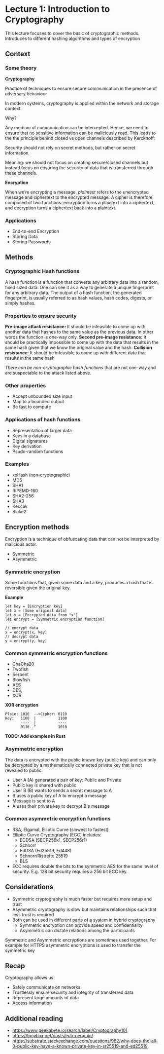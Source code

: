 # Lecture 1: Introduction to Cryptography

This lecture focuses to cover the basic of cryptographic methods. Introduces to different hashing algorithms and types of encryption

## Context

### Some theory

**Cryptography**

Practice of techniques to ensure secure communication in the presence of adversary behaviour

In modern systems, cryptography is applied within the network and storage context.

Why?

Any medium of communication can be intercepted. Hence, we need to ensure that no sensitive information can be maliciously read.
This leads to the the principle behind closed vs open channels described by Kerckhoff:

Security should not rely on secret methods, but rather on secret information.

Meaning: we should not focus on creating secure/closed channels but instead focus on ensuring the security of data that is transferred through these channels.

**Encryption**

When we’re encrypting a message, <em>plaintext</em> refers to the unencrypted message and ciphertext to the encrypted message. A cipher is therefore composed of two functions: encryption turns a plaintext into a ciphertext, and decryption turns a ciphertext back into a plaintext.

### Applications

- End-to-end Encryption
- Storing Data
- Storing Passwords

## Methods

### **Cryptographic** Hash functions

A hash function is a function that converts any arbitrary data into a random, fixed sized data. One can see it as a way to generate a unique fingerprint for any arbitrary data. The output of a hash function, the generated fingerprint, is usually referred to as hash values, hash codes, digests, or simply hashes. 

### Properties to ensure security

**Pre-image attack resistance:** It should be infeasible to come up with another data that hashes to the same value as the previous data. In other words the function is one-way only.
**Second pre-image resistance:** It should be practically impossible to come up with the data that results in the same hash given that we know the original value and the hash.
**Collision resistance:** It should be infeasible to come up with different data that results in the same hash

*There can be non-cryptographic hash functions* that are not one-way and are suspectable to the attack listed above.

### Other properties

- Accept unbounded size input
- Map to a bounded output
- Be fast to compute

### Applications of hash functions

* Representation of larger data
* Keys in a database
* Digital signatures
* Key derivation
* Psudo-random functions

### Examples
* xxHash (non-cryptographic)
* MD5
* SHA1
* RIPEMD-160
* SHA2-256
* SHA3
* Keccak
* Blake2

## Encryption methods

Encryption is a technique of obfuscating data that can not be interpreted by malicious actor.

- Symmetric
- Asymmetric

### Symmetric encryption

Some functions that, given some data and a key, produces a hash that is 
reversible given the original key.

**Example**
```
let key = [Encryption key]
let x = [Some original data]
let y = [Encrypted data from "x"]
let encrypt = [Symmetric encryption function]

// encrypt data
x = encrypt(x, key)
// decrypt data
y = encrypt(y, key)
```
### Common symmetric encryption functions
* ChaCha20
* Twofish
* Serpent
* Blowfish
* AES
* DES,
* XOR

**XOR encryption**

```text
Plain: 1010  -->Cipher: 0110
Key:   1100  |          1100
       ----  |          ----
       0110--^          1010
```

**TODO: Add examples in Rust**

### Asymmetric encryption 
The data is encrypted with the public known key (public key) and can only be decrypted by a mathematically connected private key that is not revealed to public.

* User A (A) generated a pair of key: Public and Private
* Public key is shared with public
* User B (B) wants to sends a secret message to A
* B uses a public key of A to encrypt a message
* Message is sent to A
* A uses their private key to decrypt B's message

### Common asymmetric encryption functions

- RSA, Elgamal, Elliptic Curve (slowest to fastest)
- Elliptic Curve Cryptography (ECC) includes:
  - ECDSA (SECP256k1, SECP256r1)
  - Schnorr
  - EdDSA (Ed25519, Ed448)
  - Schnorr/Ristretto 25519
  - BLS
- ECC requires double the bits to the symmetric AES for the same level of security. E.g. 128 bit security requires a 256 bit ECC key.

## Considerations

* Symmetric cryptography is much faster but requires more setup and trust
* Asymmetric cryptography is slow but maintains relationships such that less trust is required
* Both can be used in different parts of a system in hybrid cryptography
  * Symmetric encryption can provide speed and confidentiality
  * Asymmetric can dictate relations among the participants

Symmetric and Asymmetric encryptions are sometimes used together. For example for HTTPS asymmetric encryptions is used to transfer the symmetric key

## Recap

Cryptography allows us:
- Safely communicate on networks
- Trustlessly ensure security and integrity of transferred data
- Represent large amounts of data
- Access information


## Additional reading
- https://www.geekabyte.io/search/label/Cryptography101
- https://tonybox.net/posts/ecb-penguin/
- https://substrate.stackexchange.com/questions/982/why-does-the-all-0-public-key-have-a-known-private-key-in-sr25519-and-ed25519
